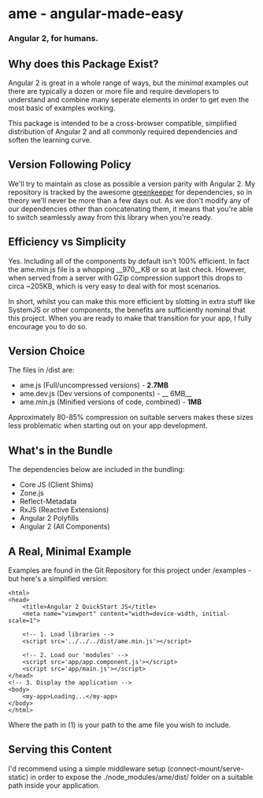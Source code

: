 # ame - angular-made-easy
### Angular 2, for humans.

## Why does this Package Exist?
Angular 2 is great in a whole range of ways, but the _minimal_ examples out there
are typically a dozen or more file and require developers to understand and combine many
seperate elements in order to get even the most basic of examples working.

This package is intended to be a cross-browser compatible, simplified distribution of
Angular 2 and all commonly required dependencies and soften the learning curve.

## Version Following Policy
We'll try to maintain as close as possible a version parity with Angular 2. My
repository is tracked by the awesome [greenkeeper](http://greenkeeper.io) for
dependencies, so in theory we'll never be more than a few days out. As we don't
modify any of our dependencies other than concatenating them, it means that you're
able to switch seamlessly away from this library when you're ready.

## Efficiency vs Simplicity
Yes. Including all of the components by default isn't 100% efficient. In fact the
ame.min.js file is a whopping __970__KB or so at last check. However, when served
from a server with GZip compression support this drops to circa ~205KB, which is
very easy to deal with for most scenarios.

In short, whilst you can make this more efficient by slotting in extra stuff like
SystemJS or other components, the benefits are sufficiently nominal that this project.
When you are ready to make that transition for your app, I fully encourage you to do so.

## Version Choice
The files in /dist are:

  - ame.js (Full/uncompressed versions) - __2.7MB__
  - ame.dev.js (Dev versions of components) - __ 6MB__
  - ame.min.js (Minified versions of code, combined) - __1MB__

Approximately 80-85% compression on suitable servers makes these
sizes less problematic when starting out on your app development.

## What's in the Bundle
The dependencies below are included in the bundling:

  - Core JS (Client Shims)
  - Zone.js
  - Reflect-Metadata
  - RxJS (Reactive Extensions)
  - Angular 2 Polyfills
  - Angular 2 (All Components)

## A Real, Minimal Example
Examples are found in the Git Repository for this project under
/examples - but here's a simplified version:

    <html>
    <head>
        <title>Angular 2 QuickStart JS</title>
        <meta name="viewport" content="width=device-width, initial-scale=1">

        <!-- 1. Load libraries -->
        <script src='../../../dist/ame.min.js'></script>

        <!-- 2. Load our 'modules' -->
        <script src='app/app.component.js'></script>
        <script src='app/main.js'></script>
    </head>
    <!-- 3. Display the application -->
    <body>
        <my-app>Loading...</my-app>
    </body>
    </html>

Where the path in (1) is your path to the ame file you wish to include.

## Serving this Content
I'd recommend using a simple middleware setup (connect-mount/serve-static) in order to
expose the ./node_modules/ame/dist/ folder on a suitable path inside your application.

